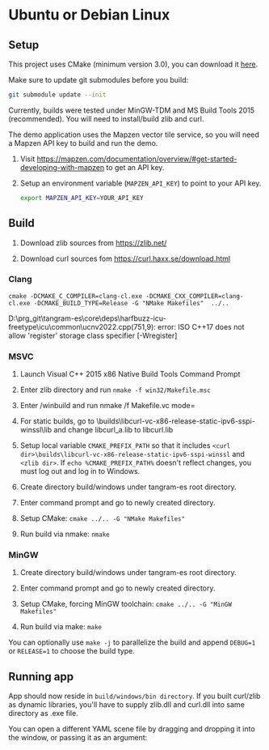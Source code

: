 Ubuntu or Debian Linux
======================

## Setup ##

This project uses CMake (minimum version 3.0), you can download it [here](http://www.cmake.org/download/).

Make sure to update git submodules before you build:

```bash
git submodule update --init
```

Currently, builds were tested under MinGW-TDM and MS Build Tools 2015 (recommended). You will need to install/build zlib and curl.

The demo application uses the Mapzen vector tile service, so you will need a Mapzen API key to build and run the demo. 

 1. Visit https://mapzen.com/documentation/overview/#get-started-developing-with-mapzen to get an API key.

 2. Setup an environment variable (`MAPZEN_API_KEY`) to point to your API key.
    ```bash
    export MAPZEN_API_KEY=YOUR_API_KEY
    ```

## Build ##

 1. Download zlib sources from https://zlib.net/

 2. Download curl sources fom https://curl.haxx.se/download.html

### Clang ###

```cmake -DCMAKE_C_COMPILER=clang-cl.exe -DCMAKE_CXX_COMPILER=clang-cl.exe -DCMAKE_BUILD_TYPE=Release -G "NMake Makefiles"  ../..```

D:\prg\_git\tangram-es\core\deps\harfbuzz-icu-freetype\icu\common\ucnv2022.cpp(751,9):  error: ISO C++17 does not allow
      'register' storage class specifier [-Wregister]

### MSVC ###

 1. Launch Visual C++ 2015 x86 Native Build Tools Command Prompt

 2. Enter zlib directory and run ```nmake -f win32/Makefile.msc```
 
 3. Enter <curl dir>/winbuild and run nmake /f Makefile.vc mode=<static or dll>
 
 4. For static builds, go to <curl dir>\builds\libcurl-vc-x86-release-static-ipv6-sspi-winssl\lib and change libcurl_a.lib to libcurl.lib
 
 5. Setup local variable `CMAKE_PREFIX_PATH` so that it includes ```<curl dir>\builds\libcurl-vc-x86-release-static-ipv6-sspi-winssl``` and ```<zlib dir>```. If ```echo %CMAKE_PREFIX_PATH%``` doesn't reflect changes, you must log out and log in to Windows.

 6. Create directory build/windows under tangram-es root directory.

 7. Enter command prompt and go to newly created directory.

 8. Setup CMake: ```cmake ../.. -G "NMake Makefiles"```

 9. Run build via nmake: ```nmake```

### MinGW ###

 1. Create directory build/windows under tangram-es root directory.

 2. Enter command prompt and go to newly created directory.

 3. Setup CMake, forcing MinGW toolchain: ```cmake ../.. -G "MinGW Makefiles"```

 4. Run build via make: ```make```

You can optionally use `make -j` to parallelize the build and append `DEBUG=1` or `RELEASE=1` to choose the build type.

## Running app ##

App should now reside in `build/windows/bin directory`. If you built curl/zlib as dynamic libraries, you'll have to supply zlib.dll and curl.dll into same directory as .exe file.

You can open a different YAML scene file by dragging and dropping it into the window, or passing it as an argument:

```tangram -f /path/to/your/scene.yaml
```
